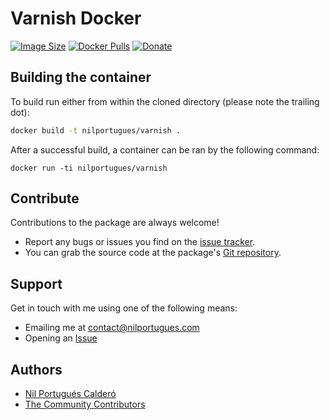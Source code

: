# Varnish Docker
[![Image Size](https://img.shields.io/imagelayers/image-size/nilportugues/varnish/latest.svg)](https://imagelayers.io/?images=nilportugues/varnish:latest)
[![Docker Pulls](https://img.shields.io/docker/pulls/nilportugues/varnish.svg)](https://hub.docker.com/r/nilportugues/varnish/)
[![Donate](https://www.paypalobjects.com/en_US/i/btn/btn_donate_SM.gif)](https://paypal.me/nilportugues)

## Building the container

To build run either from within the cloned directory (please note the trailing dot):

```sh
docker build -t nilportugues/varnish .
```

After a successful build, a container can be ran by the following command:
```
docker run -ti nilportugues/varnish
```



## Contribute

Contributions to the package are always welcome!

* Report any bugs or issues you find on the [issue tracker](https://github.com/nilportugues/docker-varnish/issues/new).
* You can grab the source code at the package's [Git repository](https://github.com/nilportugues/docker-varnish).


## Support

Get in touch with me using one of the following means:

 - Emailing me at <contact@nilportugues.com>
 - Opening an [Issue](https://github.com/nilportugues/docker-varnish/issues/new)


## Authors

* [Nil Portugués Calderó](http://nilportugues.com)
* [The Community Contributors](https://github.com/nilportugues/docker-varnish/graphs/contributors)
